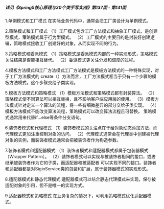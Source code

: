##### 详见《Spring5核心原理与30个类手写实战》第137面 - 第141面

1.单例模式和工厂模式
  在实际业务代码中，通常会把工厂类设计为单例模式。

2.策略模式和工厂模式
（1）工厂模式包含工厂方法模式和抽象工厂模式，是创建型模式，策略模式属于行为型模式。
（2）工厂模式的主要目的是封装好创建逻辑，策略模式接收工厂创建好的对象，从而实现不同的行为。

3.策略模式和委派模式
（1）策略模式是委派模式内部的一种实现形式，策略模式关注结果是否能相互替代。
（2）委派模式更关注分发和调度的过程。

4.模板方法模式和工厂方法模式工厂方法模式是模板方法模式的一种特殊实现，对于工厂方法模式的 
  create（）方法而言，工厂方法模式相当于只有一个步骤的模板方法模式，这个步骤交给子类实现。

5.模板方法模式和策略模式
（1）模板方法模式和策略模式都有封装算法。
（2）策略模式使不同算法可以相互替换，且不影响客户端应用层的使用。
（3）模板方法模式针对定义一个算法的流程，将一些有细微差异的部分交给子类实现。
（4）模板方法模式不能改变算法流程，策略模式可以改变算法流程且可替换。
     策略模式通常用来代替if...else等条件分支语句。

6.装饰者模式和代理模式
（1）装饰者模式的关注点在于给对象动态添加方法，而代理模式更加注重控制对象的访问。
（2）代理模式通常会在代理类中创建被代理对象的实例，而装饰者模式通常会把被装饰者作为构造参数。

7.装饰者模式和适配器模式
（1）装饰者模式和适配器模式都属于包装器模式（Wrapper Pattern）。
（2）装饰者模式可以实现与被装饰者相同的接口，或者继承被装饰者作为它的子类，而适配器和被适配者
     可以实现不同的接口。装饰者和适配器都是对SiginService类的包装和扩展，属于装饰器模式的实现形式。

8.适配器模式和静态代理模式
  适配器模式可以结合静态代理模式来实现，保存被适配对象的引用，但不是唯一的实现方式。

9.适配器模式和策略模式
  在业务复杂的情况下，可利用策略模式优化适配器模式。
